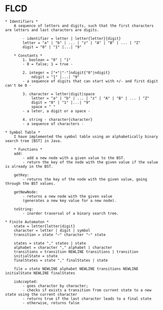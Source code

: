 # FLCD

    * Identifiers *
        A sequence of letters and digits, such that the first characters are letters and last characters are digits.

            - identifier = letter | letter{letter}{digit}
            letter = "a" | "b" | ... | "z" | "A" | "B" | ... | "Z"
            digit = "0" | "1" |...| "9"

        * Constants *
            1. boolean = "0" | "1"
            - 0 = false; 1 = true -

            2. integer = ["+"|"-"]ndigit{"0"|ndigit}
                ndigit = "1" |...| "9"
            - a sequence of digits that can start with +/- and first digit can't be 0 -

            3. character = letter|digit|space
                letter = "a" | "b" | ... | "z" | "A" | "B" | ... | "Z"
                digit = "0" | "1" |...| "9"
                space = " "
            - a leter, a digit or a space -

            4. string - character{character}
            - a sequence of characters -

    * Symbol Table *
        I have implemented the symbol table using an alphabetically binary search tree [BST] in Java.

        * Functions *
        add:
            - add a new node with a given value to the BST.
            - return the key of the node with the given value if the value is already in the BST.

        getKey:
            - returns the key of the node with the given value, going through the BST values.

        getNewNode:
            - returns a new node with the given value
            (generates a new key value for a new node).

        toString:
            - inorder traversal of a binary search tree.

    * Finite Automaton *
        state = letter{letter|digit}
        character = letter | digit | symbol
        transition = state "~" character "~" state

        states = state "," states | state
        alphabet = character "," alphabet | character
        transitions = transition NEWLINE transitions | transition
        initialState = state
        finalStates = state "," finalStates | state

        file = state NEWLINE alphabet NEWLINE transitions NEWLINE initialState NEWLINE finalStates

        isAccepted:
            - goes character by character;
            - checks if exists a transition from current state to a new state using the current character
            - returns true if the last character leads to a final state
            - otherwise, returns false
